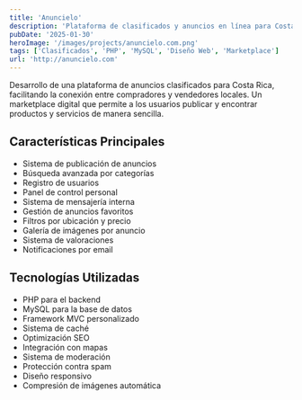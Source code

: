 ```yaml
---
title: 'Anuncielo'
description: 'Plataforma de clasificados y anuncios en línea para Costa Rica. Compra, venta y servicios locales.'
pubDate: '2025-01-30'
heroImage: '/images/projects/anuncielo.com.png'
tags: ['Clasificados', 'PHP', 'MySQL', 'Diseño Web', 'Marketplace']
url: 'http://anuncielo.com'
---
```


Desarrollo de una plataforma de anuncios clasificados para Costa Rica, facilitando la conexión entre compradores y vendedores locales. Un marketplace digital que permite a los usuarios publicar y encontrar productos y servicios de manera sencilla.

## Características Principales

- Sistema de publicación de anuncios
- Búsqueda avanzada por categorías
- Registro de usuarios
- Panel de control personal
- Sistema de mensajería interna
- Gestión de anuncios favoritos
- Filtros por ubicación y precio
- Galería de imágenes por anuncio
- Sistema de valoraciones
- Notificaciones por email

## Tecnologías Utilizadas

- PHP para el backend
- MySQL para la base de datos
- Framework MVC personalizado
- Sistema de caché
- Optimización SEO
- Integración con mapas
- Sistema de moderación
- Protección contra spam
- Diseño responsivo
- Compresión de imágenes automática
